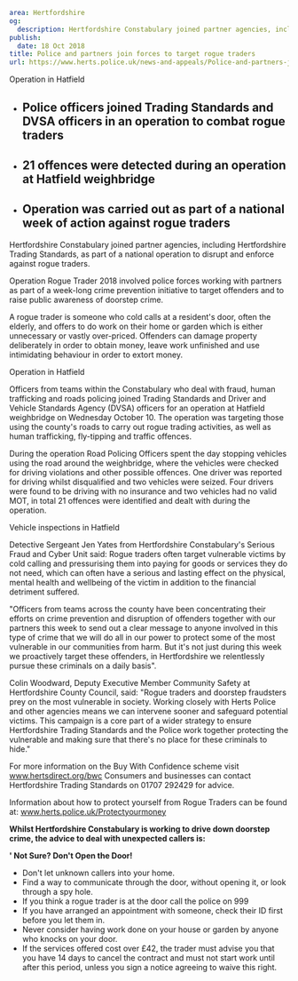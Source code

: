 ```yaml
area: Hertfordshire
og:
  description: Hertfordshire Constabulary joined partner agencies, including Hertfordshire Trading Standards, as part of a national operation to disrupt and enforce against rogue traders.
publish:
  date: 18 Oct 2018
title: Police and partners join forces to target rogue traders
url: https://www.herts.police.uk/news-and-appeals/Police-and-partners-join-forces-to-target-rogue-traders-1888
```

Operation in Hatfield

 * ## Police officers joined Trading Standards and DVSA officers in an operation to combat rogue traders

 * ## 21 offences were detected during an operation at Hatfield weighbridge

 * ## Operation was carried out as part of a national week of action against rogue traders

Hertfordshire Constabulary joined partner agencies, including Hertfordshire Trading Standards, as part of a national operation to disrupt and enforce against rogue traders.

Operation Rogue Trader 2018 involved police forces working with partners as part of a week-long crime prevention initiative to target offenders and to raise public awareness of doorstep crime.

A rogue trader is someone who cold calls at a resident's door, often the elderly, and offers to do work on their home or garden which is either unnecessary or vastly over-priced. Offenders can damage property deliberately in order to obtain money, leave work unfinished and use intimidating behaviour in order to extort money.

Operation in Hatfield

Officers from teams within the Constabulary who deal with fraud, human trafficking and roads policing joined Trading Standards and Driver and Vehicle Standards Agency (DVSA) officers for an operation at Hatfield weighbridge on Wednesday October 10. The operation was targeting those using the county's roads to carry out rogue trading activities, as well as human trafficking, fly-tipping and traffic offences.

During the operation Road Policing Officers spent the day stopping vehicles using the road around the weighbridge, where the vehicles were checked for driving violations and other possible offences. One driver was reported for driving whilst disqualified and two vehicles were seized. Four drivers were found to be driving with no insurance and two vehicles had no valid MOT, in total 21 offences were identified and dealt with during the operation.

Vehicle inspections in Hatfield

Detective Sergeant Jen Yates from Hertfordshire Constabulary's Serious Fraud and Cyber Unit said: Rogue traders often target vulnerable victims by cold calling and pressurising them into paying for goods or services they do not need, which can often have a serious and lasting effect on the physical, mental health and wellbeing of the victim in addition to the financial detriment suffered.

"Officers from teams across the county have been concentrating their efforts on crime prevention and disruption of offenders together with our partners this week to send out a clear message to anyone involved in this type of crime that we will do all in our power to protect some of the most vulnerable in our communities from harm. But it's not just during this week we proactively target these offenders, in Hertfordshire we relentlessly pursue these criminals on a daily basis".

Colin Woodward, Deputy Executive Member Community Safety at Hertfordshire County Council, said: "Rogue traders and doorstep fraudsters prey on the most vulnerable in society. Working closely with Herts Police and other agencies means we can intervene sooner and safeguard potential victims. This campaign is a core part of a wider strategy to ensure Hertfordshire Trading Standards and the Police work together protecting the vulnerable and making sure that there's no place for these criminals to hide."

For more information on the Buy With Confidence scheme visit www.hertsdirect.org/bwc Consumers and businesses can contact Hertfordshire Trading Standards on 01707 292429 for advice.

Information about how to protect yourself from Rogue Traders can be found at: www.herts.police.uk/Protectyourmoney

**Whilst Hertfordshire Constabulary is working to drive down doorstep crime, the advice to deal with unexpected callers is:**

**' Not Sure? Don't Open the Door!**

 * Don't let unknown callers into your home.
 * Find a way to communicate through the door, without opening it, or look through a spy hole.
 * If you think a rogue trader is at the door call the police on 999
 * If you have arranged an appointment with someone, check their ID first before you let them in.
 * Never consider having work done on your house or garden by anyone who knocks on your door.
 * If the services offered cost over £42, the trader must advise you that you have 14 days to cancel the contract and must not start work until after this period, unless you sign a notice agreeing to waive this right.
